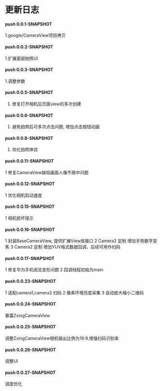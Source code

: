 # 更新日志

#### push 0.0.1-SNAPSHOT

1.google/CameraView项目拷贝

#### push 0.0.2-SNAPSHOT

1.扩展面部拍照UI

#### push 0.0.3-SNAPSHOT

1.调整参数

#### push 0.0.5-SNAPSHOT

1. 修复打开相机后页面view的多次创建

#### push 0.0.6-SNAPSHOT

1. 避免拍照后可多次点击问题,  增加点击按钮动画

#### push 0.0.8-SNAPSHOT

1. 优化拍照体验

#### push 0.0.11-SNAPSHOT

1 修复CameraView缺陷画面人像不居中问题

#### push 0.0.12-SNAPSHOT

1 优化相机启动速度

#### push 0.0.15-SNAPSHOT

1 相机损坏提示

#### push 0.0.16-SNAPSHOT

1 封装BaseCameraView, 提供扩展View层接口
2 Camera2 定制 增加手势数字变焦
3 Camera2 定制 增加YUV格式数据回调，后续可用作扫码

#### push 0.0.17-SNAPSHOT

1 修复华为手机阅览变形问题
2 回调线程初始为main

#### push 0.0.23-SNAPSHOT

1 适配camera1,camera2 扫码
2 像素环境亮度采集
3 自动放大缩小二维码

#### push 0.0.24-SNAPSHOT

暴露ZxingCameraView

#### push 0.0.25-SNAPSHOT

调整ZxingCameraView相机输出比例为16:9,增强扫码识别率

#### push 0.0.26-SNAPSHOT

调整UI

#### push 0.0.27-SNAPSHOT

调度优化
